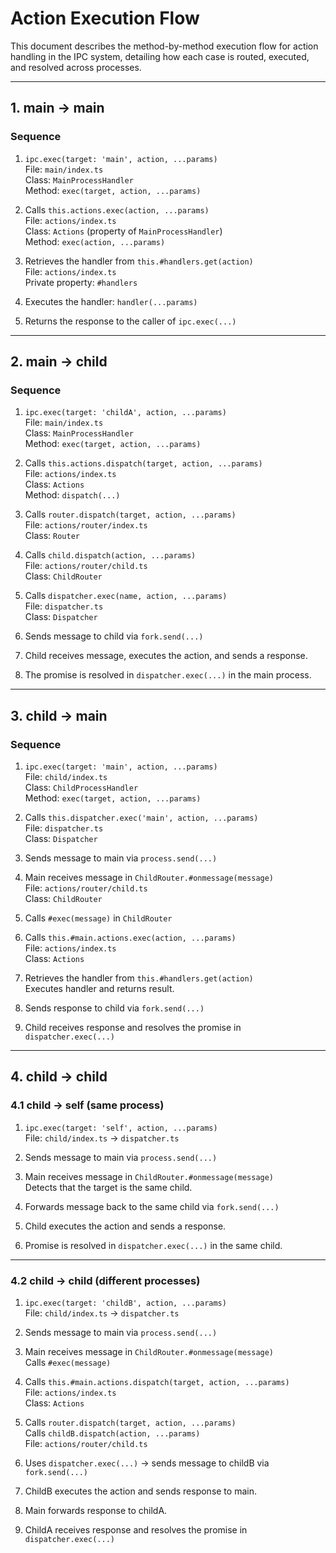 # Action Execution Flow

This document describes the method-by-method execution flow for action handling in the IPC system, detailing how each
case is routed, executed, and resolved across processes.

---

## 1. main → main

### Sequence

1. `ipc.exec(target: 'main', action, ...params)`  
   File: `main/index.ts`  
   Class: `MainProcessHandler`  
   Method: `exec(target, action, ...params)`

2. Calls `this.actions.exec(action, ...params)`  
   File: `actions/index.ts`  
   Class: `Actions` (property of `MainProcessHandler`)  
   Method: `exec(action, ...params)`

3. Retrieves the handler from `this.#handlers.get(action)`  
   File: `actions/index.ts`  
   Private property: `#handlers`

4. Executes the handler: `handler(...params)`

5. Returns the response to the caller of `ipc.exec(...)`

---

## 2. main → child

### Sequence

1. `ipc.exec(target: 'childA', action, ...params)`  
   File: `main/index.ts`  
   Class: `MainProcessHandler`  
   Method: `exec(target, action, ...params)`

2. Calls `this.actions.dispatch(target, action, ...params)`  
   File: `actions/index.ts`  
   Class: `Actions`  
   Method: `dispatch(...)`

3. Calls `router.dispatch(target, action, ...params)`  
   File: `actions/router/index.ts`  
   Class: `Router`

4. Calls `child.dispatch(action, ...params)`  
   File: `actions/router/child.ts`  
   Class: `ChildRouter`

5. Calls `dispatcher.exec(name, action, ...params)`  
   File: `dispatcher.ts`  
   Class: `Dispatcher`

6. Sends message to child via `fork.send(...)`

7. Child receives message, executes the action, and sends a response.

8. The promise is resolved in `dispatcher.exec(...)` in the main process.

---

## 3. child → main

### Sequence

1. `ipc.exec(target: 'main', action, ...params)`  
   File: `child/index.ts`  
   Class: `ChildProcessHandler`  
   Method: `exec(target, action, ...params)`

2. Calls `this.dispatcher.exec('main', action, ...params)`  
   File: `dispatcher.ts`  
   Class: `Dispatcher`

3. Sends message to main via `process.send(...)`

4. Main receives message in `ChildRouter.#onmessage(message)`  
   File: `actions/router/child.ts`  
   Class: `ChildRouter`

5. Calls `#exec(message)` in `ChildRouter`

6. Calls `this.#main.actions.exec(action, ...params)`  
   File: `actions/index.ts`  
   Class: `Actions`

7. Retrieves the handler from `this.#handlers.get(action)`  
   Executes handler and returns result.

8. Sends response to child via `fork.send(...)`

9. Child receives response and resolves the promise in `dispatcher.exec(...)`

---

## 4. child → child

### 4.1 child → self (same process)

1. `ipc.exec(target: 'self', action, ...params)`  
   File: `child/index.ts` → `dispatcher.ts`

2. Sends message to main via `process.send(...)`

3. Main receives message in `ChildRouter.#onmessage(message)`  
   Detects that the target is the same child.

4. Forwards message back to the same child via `fork.send(...)`

5. Child executes the action and sends a response.

6. Promise is resolved in `dispatcher.exec(...)` in the same child.

---

### 4.2 child → child (different processes)

1. `ipc.exec(target: 'childB', action, ...params)`  
   File: `child/index.ts` → `dispatcher.ts`

2. Sends message to main via `process.send(...)`

3. Main receives message in `ChildRouter.#onmessage(message)`  
   Calls `#exec(message)`

4. Calls `this.#main.actions.dispatch(target, action, ...params)`  
   File: `actions/index.ts`  
   Class: `Actions`

5. Calls `router.dispatch(target, action, ...params)`  
   Calls `childB.dispatch(action, ...params)`  
   File: `actions/router/child.ts`

6. Uses `dispatcher.exec(...)` → sends message to childB via `fork.send(...)`

7. ChildB executes the action and sends response to main.

8. Main forwards response to childA.

9. ChildA receives response and resolves the promise in `dispatcher.exec(...)`
